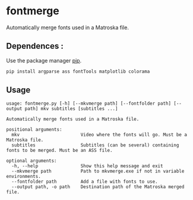 # fontmerge

Automatically merge fonts used in a Matroska file.

## Dependences :

Use the package manager [pip](https://pip.pypa.io/en/stable/).

```bash
pip install argparse ass fontTools matplotlib colorama
```

## Usage

```text
usage: fontmerge.py [-h] [--mkvmerge path] [--fontfolder path] [--output path] mkv subtitles [subtitles ...]

Automatically merge fonts used in a Matroska file.

positional arguments:
  mkv                       Video where the fonts will go. Must be a Matroska file.
  subtitles                 Subtitles (can be several) containing fonts to be merged. Must be an ASS file.

optional arguments:
  -h, --help                Show this help message and exit
  --mkvmerge path           Path to mkvmerge.exe if not in variable environments.
  --fontfolder path         Add a file with fonts to use.
  --output path, -o path    Destination path of the Matroska merged file.
```
